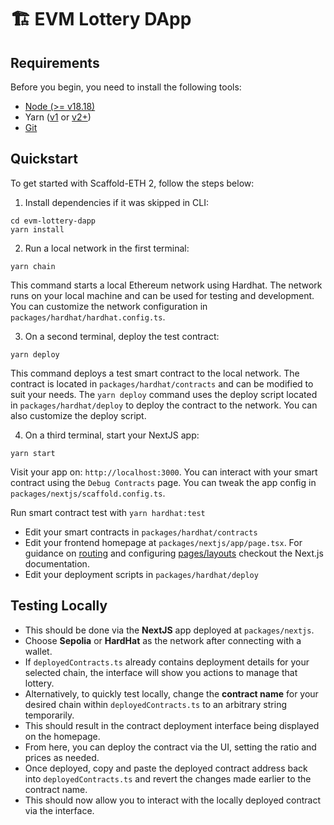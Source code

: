 # 🏗 EVM Lottery DApp

## Requirements

Before you begin, you need to install the following tools:

- [Node (>= v18.18)](https://nodejs.org/en/download/)
- Yarn ([v1](https://classic.yarnpkg.com/en/docs/install/) or [v2+](https://yarnpkg.com/getting-started/install))
- [Git](https://git-scm.com/downloads)

## Quickstart

To get started with Scaffold-ETH 2, follow the steps below:

1. Install dependencies if it was skipped in CLI:

```
cd evm-lottery-dapp
yarn install
```

2. Run a local network in the first terminal:

```
yarn chain
```

This command starts a local Ethereum network using Hardhat. The network runs on your local machine and can be used for testing and development. You can customize the network configuration in `packages/hardhat/hardhat.config.ts`.

3. On a second terminal, deploy the test contract:

```
yarn deploy
```

This command deploys a test smart contract to the local network. The contract is located in `packages/hardhat/contracts` and can be modified to suit your needs. The `yarn deploy` command uses the deploy script located in `packages/hardhat/deploy` to deploy the contract to the network. You can also customize the deploy script.

4. On a third terminal, start your NextJS app:

```
yarn start
```

Visit your app on: `http://localhost:3000`. You can interact with your smart contract using the `Debug Contracts` page. You can tweak the app config in `packages/nextjs/scaffold.config.ts`.

Run smart contract test with `yarn hardhat:test`

- Edit your smart contracts in `packages/hardhat/contracts`
- Edit your frontend homepage at `packages/nextjs/app/page.tsx`. For guidance on [routing](https://nextjs.org/docs/app/building-your-application/routing/defining-routes) and configuring [pages/layouts](https://nextjs.org/docs/app/building-your-application/routing/pages-and-layouts) checkout the Next.js documentation.
- Edit your deployment scripts in `packages/hardhat/deploy`

## Testing Locally

* This should be done via the **NextJS** app deployed at `packages/nextjs`.
* Choose **Sepolia** or **HardHat** as the network after connecting with a wallet.
* If `deployedContracts.ts` already contains deployment details for your selected chain, the interface will show you actions to manage that lottery.
* Alternatively, to quickly test locally, change the **contract name** for your desired chain within `deployedContracts.ts` to an arbitrary string temporarily.
* This should result in the contract deployment interface being displayed on the homepage.
* From here, you can deploy the contract via the UI, setting the ratio and prices as needed.
* Once deployed, copy and paste the deployed contract address back into `deployedContracts.ts` and revert the changes made earlier to the contract name.
* This should now allow you to interact with the locally deployed contract via the interface.
